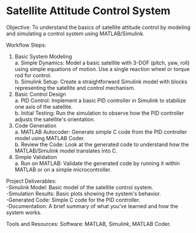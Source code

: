 # Satellite Attitude Control System
Objective:
To understand the basics of satellite attitude control by modeling and simulating a control system using MATLAB/Simulink.

Workflow Steps:
1. Basic System Modeling
\
 a. Simple Dynamics:
      Model a basic satellite with 3-DOF (pitch, yaw, roll) using simple equations of motion.
      Use a single reaction wheel or torque rod for control.
   \
  b. Simulink Setup:
      Create a straightforward Simulink model with blocks representing the satellite and control mechanism.
2. Basic Control Design
\
  a. PID Control:
      Implement a basic PID controller in Simulink to stabilize one axis of the satellite.
   \
  b. Initial Testing:
      Run the simulation to observe how the PID controller adjusts the satellite's orientation.
4. Code Generation
\
  a. MATLAB Autocoder:
      Generate simple C code from the PID controller model using MATLAB Coder.
   \
  b. Review the Code:
      Look at the generated code to understand how the MATLAB/Simulink model translates into C.
6. Simple Validation
\
  a. Run on MATLAB:
      Validate the generated code by running it within MATLAB or on a simple microcontroller.

   
Project Deliverables:
\
-Simulink Model: Basic model of the satellite control system.
\
-Simulation Results: Basic plots showing the system's behavior.
\
-Generated Code: Simple C code for the PID controller.
\
-Documentation: A brief summary of what you’ve learned and how the system works.


Tools and Resources:
Software: MATLAB, Simulink, MATLAB Coder.

